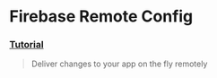 # Firebase Remote Config
### [Tutorial](https://designcode.io/swiftui-advanced-handbook-firebase-remote-config)
> Deliver changes to your app on the fly remotely
